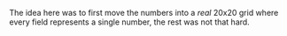 The idea here was to first move the numbers into a *real* 20x20 grid where every field represents a single number, the rest was not that hard.